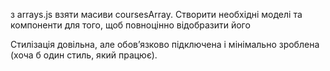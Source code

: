 з arrays.js взяти масиви coursesArray. Створити необхідні моделі та компоненти для того, щоб повноцінно відобразити його

Стилізація довільна, але обов’язково підключена і мінімально зроблена (хоча б один стиль, який працює).